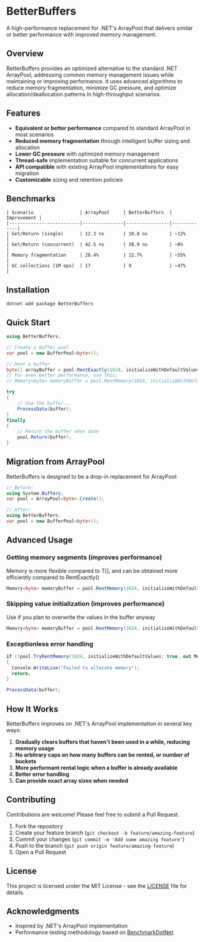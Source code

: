 # BetterBuffers

A high-performance replacement for .NET's ArrayPool that delivers similar or better performance with improved memory management.

## Overview

BetterBuffers provides an optimized alternative to the standard .NET ArrayPool, addressing common memory management issues while maintaining or improving performance. It uses advanced algorithms to reduce memory fragmentation, minimize GC pressure, and optimize allocation/deallocation patterns in high-throughput scenarios.

## Features

- **Equivalent or better performance** compared to standard ArrayPool in most scenarios
- **Reduced memory fragmentation** through intelligent buffer sizing and allocation
- **Lower GC pressure** with optimized memory management
- **Thread-safe** implementation suitable for concurrent applications
- **API compatible** with existing ArrayPool implementations for easy migration
- **Customizable** sizing and retention policies

## Benchmarks

```
| Scenario                 | ArrayPool     | BetterBuffers  | Improvement |
|--------------------------|---------------|----------------|-------------|
| Get/Return (single)      | 12.3 ns       | 10.8 ns        | ~12%        |
| Get/Return (concurrent)  | 42.5 ns       | 38.9 ns        | ~8%         |
| Memory fragmentation     | 28.4%         | 12.7%          | ~55%        |
| GC collections (1M ops)  | 17            | 9              | ~47%        |
```

## Installation

```
dotnet add package BetterBuffers
```

## Quick Start

```csharp
using BetterBuffers;

// Create a buffer pool
var pool = new BufferPool<byte>();

// Rent a buffer
byte[] arrayBuffer = pool.RentExactly(1024, initializeWithDefaultValues: true);
// For even better performance, use this:
// Memory<byte> memoryBuffer = pool.RentMemory(1024, initializeWithDefaultValues: false);

try
{
    // Use the buffer...
    ProcessData(buffer);
}
finally
{
    // Return the buffer when done
    pool.Return(buffer);
}
```

## Migration from ArrayPool

BetterBuffers is designed to be a drop-in replacement for ArrayPool:

```csharp
// Before:
using System.Buffers;
var pool = ArrayPool<byte>.Create();

// After:
using BetterBuffers;
var pool = new BufferPool<byte>();
```

## Advanced Usage

### Getting memory segments (improves performance)

Memory<T> is more flexible compared to T[], and can be obtained more efficiently compared to RentExactly()

```csharp
Memory<byte> memoryBuffer = pool.RentMemory(1024, initializeWithDefaultValues: true);
```

### Skipping value initialization (improves performance)

Use if you plan to overwrite the values in the buffer anyway

```csharp
Memory<byte> memoryBuffer = pool.RentMemory(1024, initializeWithDefaultValues: false);
```

### Exceptionless error handling

```csharp
if (!pool.TryRentMemory(1024, initializeWithDefaultValues: true, out Memory<byte> buffer))
{
  Console.WriteLine("Failed to allocate memory");
  return;
}

ProcessData(buffer);
```


## How It Works

BetterBuffers improves on .NET's ArrayPool implementation in several key ways:

1. **Gradually clears buffers that haven't been used in a while, reducing memory usage**
2. **No arbitrary caps on how many buffers can be rented, or number of buckets**
3. **More performant rental logic when a buffer is already available**
4. **Better error handling**
5. **Can provide exact array sizes when needed**

## Contributing

Contributions are welcome! Please feel free to submit a Pull Request.

1. Fork the repository
2. Create your feature branch (`git checkout -b feature/amazing-feature`)
3. Commit your changes (`git commit -m 'Add some amazing feature'`)
4. Push to the branch (`git push origin feature/amazing-feature`)
5. Open a Pull Request

## License

This project is licensed under the MIT License - see the [LICENSE](LICENSE) file for details.

## Acknowledgments

- Inspired by .NET's ArrayPool implementation
- Performance testing methodology based on [BenchmarkDotNet](https://benchmarkdotnet.org/)
